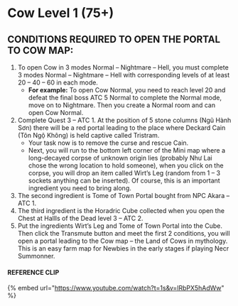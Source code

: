 # Cow Level 1 (75+)

## CONDITIONS REQUIRED TO OPEN THE PORTAL TO COW MAP:

1. To open Cow in 3 modes Normal – Nightmare – Hell, you must complete 3 modes Normal – Nightmare – Hell with corresponding levels of at least 20 – 40 – 60 in each mode.
   * **For example:** To open Cow Normal, you need to reach level 20 and defeat the final boss ATC 5 Normal to complete the Normal mode, move on to Nightmare. Then you create a Normal room and can open Cow Normal.
2. Complete Quest 3 – ATC 1. At the position of 5 stone columns (Ngũ Hành Sơn) there will be a red portal leading to the place where Deckard Cain (Tôn Ngộ Không) is held captive called Tristram.
   * Your task now is to remove the curse and rescue Cain.
   * Next, you will run to the bottom left corner of the Mini map where a long-decayed corpse of unknown origin lies (probably Như Lai chose the wrong location to hold someone), when you click on the corpse, you will drop an item called Wirt’s Leg (random from 1 – 3 sockets anything can be inserted). Of course, this is an important ingredient you need to bring along.
3. The second ingredient is Tome of Town Portal bought from NPC Akara – ATC 1.
4. The third ingredient is the Horadric Cube collected when you open the Chest at Hallls of the Dead level 3 – ATC 2.
5. Put the ingredients Wirt’s Leg and Tome of Town Portal into the Cube. Then click the Transmute button and meet the first 2 conditions, you will open a portal leading to the Cow map – the Land of Cows in mythology. This is an easy farm map for Newbies in the early stages if playing Necr Summonner.

#### REFERENCE CLIP <a href="#clip-reference" id="clip-reference"></a>

{% embed url="https://www.youtube.com/watch?t=1s&v=lRbPX5hAdWw" %}